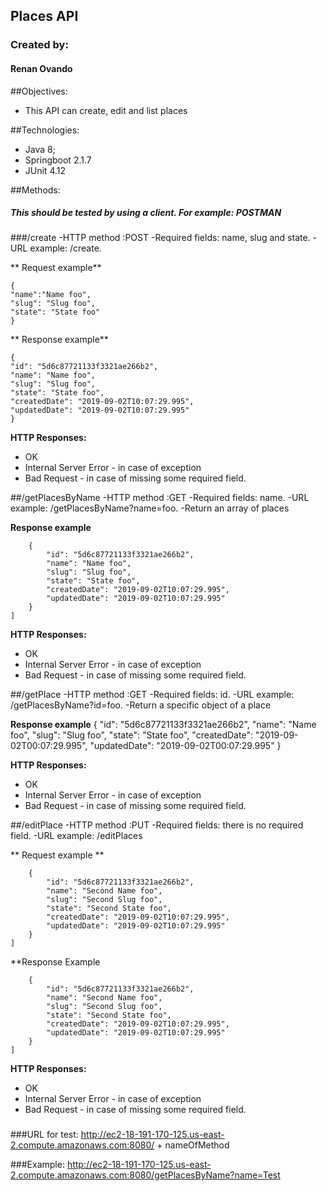 ## Places API
 ### Created by:
  #### Renan Ovando
##Objectives:
- This API can create, edit and list places

##Technologies:
 - Java 8;
 - Springboot 2.1.7
 - JUnit 4.12

##Methods:
##### This should be tested by using a client. For example: POSTMAN
###/create
-HTTP method :POST
-Required fields: name, slug and state.
-URL example: /create.

** Request example**

	{
	"name":"Name foo",
	"slug": "Slug foo",
	"state": "State foo"
	}

** Response example**

	{
    "id": "5d6c87721133f3321ae266b2",
    "name": "Name foo",
    "slug": "Slug foo",
    "state": "State foo",
    "createdDate": "2019-09-02T10:07:29.995",
    "updatedDate": "2019-09-02T10:07:29.995"
	}

**HTTP Responses:**
- OK
- Internal Server Error - in case of exception
- Bad Request - in case of missing some required field.

##/getPlacesByName
-HTTP method :GET
-Required fields: name.
-URL example: /getPlacesByName?name=foo.
-Return an array of places

**Response example**
```javascript[
    {
        "id": "5d6c87721133f3321ae266b2",
        "name": "Name foo",
        "slug": "Slug foo",
        "state": "State foo",
        "createdDate": "2019-09-02T10:07:29.995",
        "updatedDate": "2019-09-02T10:07:29.995"
    }
]
```
**HTTP Responses:**
- OK
- Internal Server Error - in case of exception
- Bad Request - in case of missing some required field.


##/getPlace
-HTTP method :GET
-Required fields: id.
-URL example: /getPlacesByName?id=foo.
-Return a specific object of a place

**Response example**
	{
    "id": "5d6c87721133f3321ae266b2",
    "name": "Name foo",
    "slug": "Slug foo",
    "state": "State foo",
    "createdDate": "2019-09-02T00:07:29.995",
    "updatedDate": "2019-09-02T00:07:29.995"
	}

**HTTP Responses:**
- OK
- Internal Server Error - in case of exception
- Bad Request - in case of missing some required field.

##/editPlace
-HTTP method :PUT
-Required fields: there is no required field.
-URL example: /editPlaces

** Request example **
```javascript[
    {
        "id": "5d6c87721133f3321ae266b2",
        "name": "Second Name foo",
        "slug": "Second Slug foo",
        "state": "Second State foo",
        "createdDate": "2019-09-02T10:07:29.995",
        "updatedDate": "2019-09-02T10:07:29.995"
    }
]
```
**Response Example
```javascript[
    {
        "id": "5d6c87721133f3321ae266b2",
        "name": "Second Name foo",
        "slug": "Second Slug foo",
        "state": "Second State foo",
        "createdDate": "2019-09-02T10:07:29.995",
        "updatedDate": "2019-09-02T10:07:29.995"
    }
]
```
**HTTP Responses:**
- OK
- Internal Server Error - in case of exception
- Bad Request - in case of missing some required field.

###
###URL for test:
http://ec2-18-191-170-125.us-east-2.compute.amazonaws.com:8080/ + nameOfMethod

###Example:
http://ec2-18-191-170-125.us-east-2.compute.amazonaws.com:8080/getPlacesByName?name=Test
